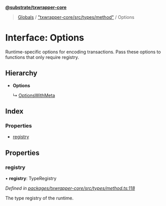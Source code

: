 **[@substrate/txwrapper-core](../README.md)**

> [Globals](../globals.md) / ["txwrapper-core/src/types/method"](../modules/_txwrapper_core_src_types_method_.md) / Options

# Interface: Options

Runtime-specific options for encoding transactions. Pass these options to
functions that only require registry.

## Hierarchy

* **Options**

  ↳ [OptionsWithMeta](_txwrapper_core_src_types_method_.optionswithmeta.md)

## Index

### Properties

* [registry](_txwrapper_core_src_types_method_.options.md#registry)

## Properties

### registry

•  **registry**: TypeRegistry

*Defined in [packages/txwrapper-core/src/types/method.ts:118](https://github.com/paritytech/txwrapper-core/blob/2862592/packages/txwrapper-core/src/types/method.ts#L118)*

The type registry of the runtime.

